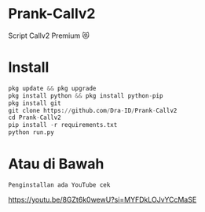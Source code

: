 # Prank-Callv2
Script Callv2 Premium 😻

# Install
```python
pkg update && pkg upgrade
pkg install python && pkg install python-pip
pkg install git
git clone https://github.com/Dra-ID/Prank-Callv2
cd Prank-Callv2
pip install -r requirements.txt
python run.py
```
# Atau di Bawah
```
Penginstallan ada YouTube cek
```
https://youtu.be/8GZt6k0wewU?si=MYFDkLOJvYCcMaSE
